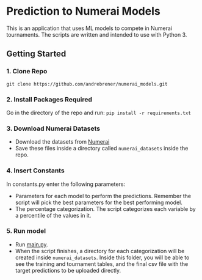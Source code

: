 # Prediction to Numerai Models

This is an application that uses ML models to compete in Numerai tournaments. The scripts are written and intended to use with Python 3.

## Getting Started

### 1. Clone Repo

`git clone https://github.com/andrebrener/numerai_models.git`

### 2. Install Packages Required

Go in the directory of the repo and run:
```pip install -r requirements.txt```

### 3. Download Numerai Datasets
- Download the datasets from [Numerai](https://numer.ai/)
- Save these files inside a directory called `numerai_datasets` inside the repo.

### 4. Insert Constants

In constants.py enter the following parameters:

- Parameters for each model to perform the predictions. Remember the script will pick the best parameters for the best performing model.
- The percentage categorization. The script categorizes each variable by a percentile of the values in it.

### 5. Run model

- Run [main.py](https://github.com/andrebrener/numerai_models/blob/master/main.py).
- When the script finishes, a directory for each categorization will be created inside `numerai_datasets`. Inside this folder, you will be able to see the training and tournament tables, and the final csv file with the target predictions to be uploaded directly.
